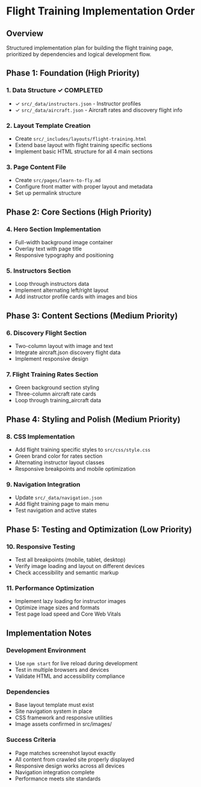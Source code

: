 # Flight Training Implementation Order

## Overview
Structured implementation plan for building the flight training page, prioritized by dependencies and logical development flow.

## Phase 1: Foundation (High Priority)

### 1. Data Structure ✓ COMPLETED
- ✓ `src/_data/instructors.json` - Instructor profiles
- ✓ `src/_data/aircraft.json` - Aircraft rates and discovery flight info

### 2. Layout Template Creation
- Create `src/_includes/layouts/flight-training.html`
- Extend base layout with flight training specific sections
- Implement basic HTML structure for all 4 main sections

### 3. Page Content File
- Create `src/pages/learn-to-fly.md`
- Configure front matter with proper layout and metadata
- Set up permalink structure

## Phase 2: Core Sections (High Priority)

### 4. Hero Section Implementation
- Full-width background image container
- Overlay text with page title
- Responsive typography and positioning

### 5. Instructors Section
- Loop through instructors data
- Implement alternating left/right layout
- Add instructor profile cards with images and bios

## Phase 3: Content Sections (Medium Priority)

### 6. Discovery Flight Section
- Two-column layout with image and text
- Integrate aircraft.json discovery flight data
- Implement responsive design

### 7. Flight Training Rates Section
- Green background section styling
- Three-column aircraft rate cards
- Loop through training_aircraft data

## Phase 4: Styling and Polish (Medium Priority)

### 8. CSS Implementation
- Add flight training specific styles to `src/css/style.css`
- Green brand color for rates section
- Alternating instructor layout classes
- Responsive breakpoints and mobile optimization

### 9. Navigation Integration
- Update `src/_data/navigation.json`
- Add flight training page to main menu
- Test navigation and active states

## Phase 5: Testing and Optimization (Low Priority)

### 10. Responsive Testing
- Test all breakpoints (mobile, tablet, desktop)
- Verify image loading and layout on different devices
- Check accessibility and semantic markup

### 11. Performance Optimization
- Implement lazy loading for instructor images
- Optimize image sizes and formats
- Test page load speed and Core Web Vitals

## Implementation Notes

### Development Environment
- Use `npm start` for live reload during development
- Test in multiple browsers and devices
- Validate HTML and accessibility compliance

### Dependencies
- Base layout template must exist
- Site navigation system in place
- CSS framework and responsive utilities
- Image assets confirmed in src/images/

### Success Criteria
- Page matches screenshot layout exactly
- All content from crawled site properly displayed
- Responsive design works across all devices
- Navigation integration complete
- Performance meets site standards